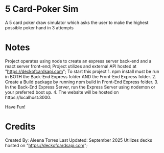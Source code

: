 # 5 Card-Poker Sim
A 5 card poker draw simulator which asks the user to make the highest possible poker hand in 3 attempts

# Notes
Project operates using node to create an express server back-end and a react server front-end;
Project utilizes and external API hosted at "https://deckofcardsapi.com";
To start this project
    1. npm install must be run in BOTH the Back-End Express folder AND the Front-End Express folder.
    2. Create a Build package by running npm build in Front-End Express folder.
    3. In the Back-End Express Server, run the Express Server using nodemon or your preferred boot up.
    4. The website will be hosted on https://localhost:3000.

Have Fun!

# Credits
Created By: Aleena Torres
Last Updated: September 2025
Utilizes decks hosted on "https://deckofcardsapi.com";
